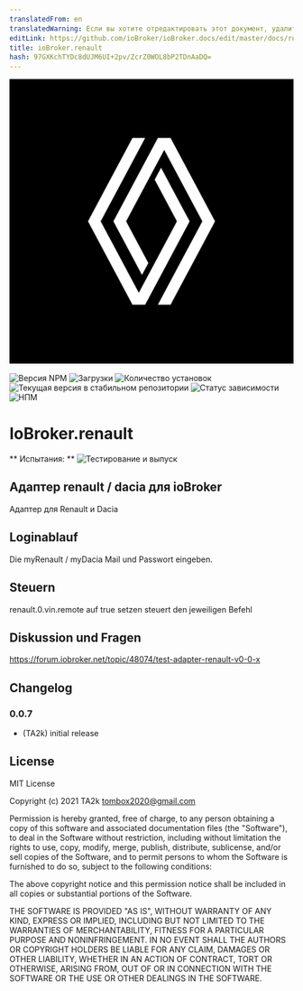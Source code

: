 ```yaml
---
translatedFrom: en
translatedWarning: Если вы хотите отредактировать этот документ, удалите поле «translationFrom», в противном случае этот документ будет снова автоматически переведен
editLink: https://github.com/ioBroker/ioBroker.docs/edit/master/docs/ru/adapterref/iobroker.renault/README.md
title: ioBroker.renault
hash: 97GXKchTYDc8dUJM6UI+2pv/ZcrZ0WOL8bP2TDnAaDQ=
---
```

![Логотип](../../../en/adapterref/iobroker.renault/admin/renault.png)

![Версия NPM](https://img.shields.io/npm/v/iobroker.renault.svg)
![Загрузки](https://img.shields.io/npm/dm/iobroker.renault.svg)
![Количество установок](https://iobroker.live/badges/renault-installed.svg)
![Текущая версия в стабильном репозитории](https://iobroker.live/badges/renault-stable.svg)
![Статус зависимости](https://img.shields.io/david/TA2k/iobroker.renault.svg)
![НПМ](https://nodei.co/npm/iobroker.renault.png?downloads=true)

# IoBroker.renault
** Испытания: ** ![Тестирование и выпуск](https://github.com/TA2k/ioBroker.renault/workflows/Test%20and%20Release/badge.svg)

## Адаптер renault / dacia для ioBroker
Адаптер для Renault и Dacia

## Loginablauf
Die myRenault / myDacia Mail und Passwort eingeben.

## Steuern
renault.0.vin.remote auf true setzen steuert den jeweiligen Befehl

## Diskussion und Fragen
<https://forum.iobroker.net/topic/48074/test-adapter-renault-v0-0-x>

## Changelog

### 0.0.7

* (TA2k) initial release

## License

MIT License

Copyright (c) 2021 TA2k <tombox2020@gmail.com>

Permission is hereby granted, free of charge, to any person obtaining a copy
of this software and associated documentation files (the "Software"), to deal
in the Software without restriction, including without limitation the rights
to use, copy, modify, merge, publish, distribute, sublicense, and/or sell
copies of the Software, and to permit persons to whom the Software is
furnished to do so, subject to the following conditions:

The above copyright notice and this permission notice shall be included in all
copies or substantial portions of the Software.

THE SOFTWARE IS PROVIDED "AS IS", WITHOUT WARRANTY OF ANY KIND, EXPRESS OR
IMPLIED, INCLUDING BUT NOT LIMITED TO THE WARRANTIES OF MERCHANTABILITY,
FITNESS FOR A PARTICULAR PURPOSE AND NONINFRINGEMENT. IN NO EVENT SHALL THE
AUTHORS OR COPYRIGHT HOLDERS BE LIABLE FOR ANY CLAIM, DAMAGES OR OTHER
LIABILITY, WHETHER IN AN ACTION OF CONTRACT, TORT OR OTHERWISE, ARISING FROM,
OUT OF OR IN CONNECTION WITH THE SOFTWARE OR THE USE OR OTHER DEALINGS IN THE
SOFTWARE.